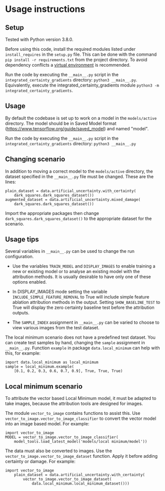 
# Usage instructions

## Setup

Tested with Python version 3.8.0.

Before using this code, install the required modules listed under `install_requires` in the `setup.py` file.
This can be done with the command `pip install -r requirements.txt` from the project directory.
To avoid dependency conflicts a [virtual environment](https://docs.python-guide.org/dev/virtualenvs/) is recommended.

Run the code by executing the `__main__.py` script in the `integrated_certainty_gradients` directory: `python3 __main__.py`.
Equivalently, execute the integrated_certainty_gradients module `python3 -m integrated_certainty_gradients`.

## Usage

By default the codebase is set up to work on a model in the
`models/active` directory. The model should be in Saved Model format
(https://www.tensorflow.org/guide/saved_model) and named "model".

Run the code by executing the `__main__.py` script in the `integrated_certainty_gradients` directory:
`python3 __main__.py`

## Changing scenario

In addition to moving a correct model to the `models/active` directory, the
dataset specified in the `__main__.py` file must be changed. These are the lines:

```
plain_dataset = data.artificial_uncertainty.with_certainty(
    dark_squares.dark_squares_dataset())
augmented_dataset = data.artificial_uncertainty.mixed_damage(
    dark_squares.dark_squares_dataset())
```

Import the appropriate packages then change
`dark_squares.dark_squares_dataset()` to the appropriate dataset for the
scenario.

## Usage tips

Several variables in `__main__.py` can be used to change the run configuration.

- Use the variables `TRAIN_MODEL` and `DISPLAY_IMAGES` to enable training a new
  or existing model or to analyse an existing model with the attribution
  methods. It is usually desirable to have only one of these options enabled.

- In DISPLAY_IMAGES mode setting the variable `INCLUDE_SIMPLE_FEATURE_REMOVAL`
  to True will include simple feature ablation attribution methods in the
  output. Setting `SHOW_BASELINE_TEST` to True will display the zero certainty
  baseline test before the attribution outputs.

- The `SAMPLE_INDEX` assignment in `__main__.py` can be varied to choose to view
  various images from the test dataset.

The local minimum scenario does not have a predefined test dataset.
You can create test samples by hand, changing the `sample` assignment in
`__main__.py`.
Function `example` in package `data.local_minimum` can help with this,
for example:

```
import data.local_minimum as local_minimum
sample = local_minimum.example(
    [0.1, 0.2, 0.3, 0.6, 0.7, 0.9], True, True, True)
```

## Local minimum scenario

To attribute the vector based Local Minimum model, it must be adapted to take
images, because the attribution tools are designed for images.

The module `vector_to_image` contains functions to assist this. Use
`vector_to_image.vector_to_image_classifier` to convert the vector model into
an image based model. For example:

```
import vector_to_image
MODEL = vector_to_image.vector_to_image_classifier(
    model_tools.load_latest_model('models/local minimum/model'))
```

The data must also be converted to images. Use the
`vector_to_image.vector_to_image_dataset` function. Apply it before adding
certainty or damage. For example:

```
import vector_to_image
    plain_dataset = data.artificial_uncertainty.with_certainty(
        vector_to_image.vector_to_image_dataset(
            data.local_minimum.local_minimum_dataset()))
```